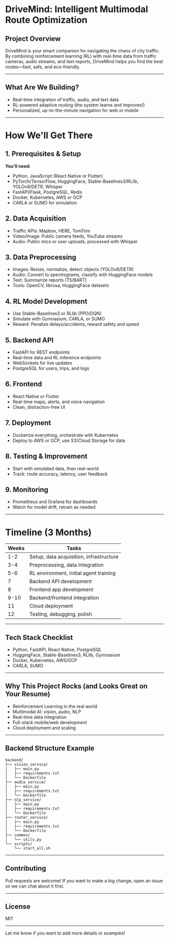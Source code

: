 # DriveMind: Intelligent Multimodal Route Optimization

## Project Overview

DriveMind is your smart companion for navigating the chaos of city traffic. By combining reinforcement learning (RL) with real-time data from traffic cameras, audio streams, and text reports, DriveMind helps you find the best routes—fast, safe, and eco-friendly.

---

## What Are We Building?

- Real-time integration of traffic, audio, and text data
- RL-powered adaptive routing (the system learns and improves!)
- Personalized, up-to-the-minute navigation for web or mobile

---

# How We'll Get There

## 1. Prerequisites & Setup

**You'll need:**
- Python, JavaScript (React Native or Flutter)
- PyTorch/TensorFlow, HuggingFace, Stable-Baselines3/RLlib, YOLOv8/DETR, Whisper
- FastAPI/Flask, PostgreSQL, Redis
- Docker, Kubernetes, AWS or GCP
- CARLA or SUMO for simulation

## 2. Data Acquisition

- Traffic APIs: Mapbox, HERE, TomTom
- Video/Image: Public camera feeds, YouTube streams
- Audio: Public mics or user uploads, processed with Whisper

## 3. Data Preprocessing

- Images: Resize, normalize, detect objects (YOLOv8/DETR)
- Audio: Convert to spectrograms, classify with HuggingFace models
- Text: Summarize reports (T5/BART)
- Tools: OpenCV, librosa, HuggingFace datasets

## 4. RL Model Development

- Use Stable-Baselines3 or RLlib (PPO/DQN)
- Simulate with Gymnasium, CARLA, or SUMO
- Reward: Penalize delays/accidents, reward safety and speed

## 5. Backend API

- FastAPI for REST endpoints
- Real-time data and RL inference endpoints
- WebSockets for live updates
- PostgreSQL for users, trips, and logs

## 6. Frontend

- React Native or Flutter
- Real-time maps, alerts, and voice navigation
- Clean, distraction-free UI

## 7. Deployment

- Dockerize everything, orchestrate with Kubernetes
- Deploy to AWS or GCP, use S3/Cloud Storage for data

## 8. Testing & Improvement

- Start with simulated data, then real-world
- Track: route accuracy, latency, user feedback

## 9. Monitoring

- Prometheus and Grafana for dashboards
- Watch for model drift, retrain as needed

---

# Timeline (3 Months)

| Weeks | Tasks                                                           |
| ----- | --------------------------------------------------------------- |
| 1-2   | Setup, data acquisition, infrastructure                         |
| 3-4   | Preprocessing, data integration                                 |
| 5-6   | RL environment, initial agent training                          |
| 7     | Backend API development                                         |
| 8     | Frontend app development                                        |
| 9-10  | Backend/frontend integration                                    |
| 11    | Cloud deployment                                                |
| 12    | Testing, debugging, polish                                      |

---

## Tech Stack Checklist

- Python, FastAPI, React Native, PostgreSQL
- HuggingFace, Stable-Baselines3, RLlib, Gymnasium
- Docker, Kubernetes, AWS/GCP
- CARLA, SUMO

---

## Why This Project Rocks (and Looks Great on Your Resume)

- Reinforcement Learning in the real world
- Multimodal AI: vision, audio, NLP
- Real-time data integration
- Full-stack mobile/web development
- Cloud deployment and scaling

---

## Backend Structure Example

```
backend/
├── vision_service/
│   ├── main.py
│   ├── requirements.txt
│   └── Dockerfile
├── audio_service/
│   ├── main.py
│   ├── requirements.txt
│   └── Dockerfile
├── nlp_service/
│   ├── main.py
│   ├── requirements.txt
│   └── Dockerfile
├── router_service/
│   ├── main.py
│   ├── requirements.txt
│   └── Dockerfile
├── common/
│   └── utils.py
└── scripts/
    └── start_all.sh
```

---

## Contributing

Pull requests are welcome! If you want to make a big change, open an issue so we can chat about it first.

---

## License

MIT

---

Let me know if you want to add more details or examples!
